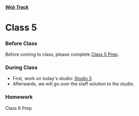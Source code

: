 ##### [Web Track](../..)

# Class 5

### Before Class
Before coming to class, please complete [Class 5 Prep](../class5-prep).

### During Class
* First, work on today's studio: [Studio 5](../studios/studio5)
* Afterwards, we will go over the staff solution to the studio.

### Homework
Class 6 Prep
